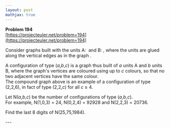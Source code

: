 ```yaml
---
layout: post
mathjax: true
---
```

**Problem 194**  
[https://projecteuler.net/problem=194](https://projecteuler.net/problem=194)

<p>Consider graphs built with the units A: <img src="project/images/p194_GraphA.png" style="vertical-align:middle;" class="dark_img" alt="" />
and B: <img src="project/images/p194_GraphB.png" style="vertical-align:middle;" class="dark_img" alt="" />, where the units are glued along
the vertical edges as in the graph <img src="project/images/p194_Fig.png" class="dark_img" style="vertical-align:middle;" alt="" />.</p>

<p>A configuration of type (<var>a</var>,<var>b</var>,<var>c</var>) is a graph thus built of <var>a</var> units A and <var>b</var> units B, where the graph's vertices are coloured using up to <var>c</var> colours, so that no two adjacent vertices have the same colour.<br />
The compound graph above is an example of a configuration of type (2,2,6), in fact of type (2,2,<var>c</var>) for all <var>c</var> ≥ 4.</p>

<p>Let N(<var>a</var>,<var>b</var>,<var>c</var>) be the number of configurations of type (<var>a</var>,<var>b</var>,<var>c</var>).<br />
For example, N(1,0,3) = 24, N(0,2,4) = 92928 and N(2,2,3) = 20736.</p>

<p>Find the last 8 digits of N(25,75,1984).</p>
---
